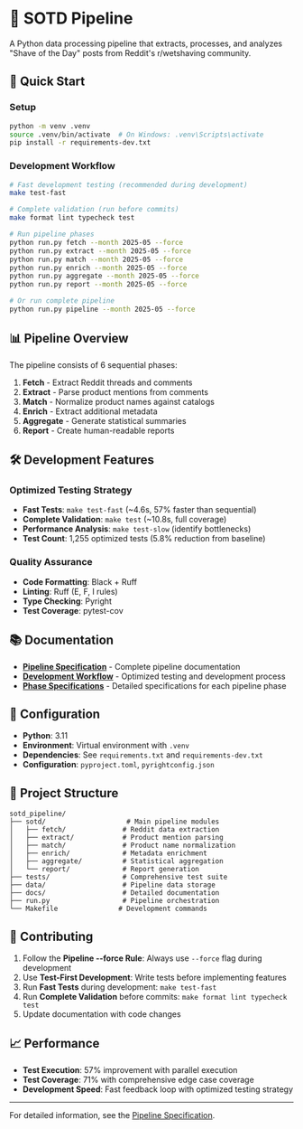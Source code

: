 # 🧸 SOTD Pipeline

A Python data processing pipeline that extracts, processes, and analyzes "Shave of the Day" posts from Reddit's r/wetshaving community.

## 🚀 Quick Start

### Setup
```bash
python -m venv .venv
source .venv/bin/activate  # On Windows: .venv\Scripts\activate
pip install -r requirements-dev.txt
```

### Development Workflow
```bash
# Fast development testing (recommended during development)
make test-fast

# Complete validation (run before commits)
make format lint typecheck test

# Run pipeline phases
python run.py fetch --month 2025-05 --force
python run.py extract --month 2025-05 --force
python run.py match --month 2025-05 --force
python run.py enrich --month 2025-05 --force
python run.py aggregate --month 2025-05 --force
python run.py report --month 2025-05 --force

# Or run complete pipeline
python run.py pipeline --month 2025-05 --force
```

## 📊 Pipeline Overview

The pipeline consists of 6 sequential phases:

1. **Fetch** - Extract Reddit threads and comments
2. **Extract** - Parse product mentions from comments
3. **Match** - Normalize product names against catalogs
4. **Enrich** - Extract additional metadata
5. **Aggregate** - Generate statistical summaries
6. **Report** - Create human-readable reports

## 🛠️ Development Features

### Optimized Testing Strategy
- **Fast Tests**: `make test-fast` (~4.6s, 57% faster than sequential)
- **Complete Validation**: `make test` (~10.8s, full coverage)
- **Performance Analysis**: `make test-slow` (identify bottlenecks)
- **Test Count**: 1,255 optimized tests (5.8% reduction from baseline)

### Quality Assurance
- **Code Formatting**: Black + Ruff
- **Linting**: Ruff (E, F, I rules)
- **Type Checking**: Pyright
- **Test Coverage**: pytest-cov

## 📚 Documentation

- **[Pipeline Specification](docs/SOTD_Pipeline_Spec.md)** - Complete pipeline documentation
- **[Development Workflow](docs/SOTD_Pipeline_Spec.md#-development-workflow)** - Optimized testing and development process
- **[Phase Specifications](docs/)** - Detailed specifications for each pipeline phase

## 🔧 Configuration

- **Python**: 3.11
- **Environment**: Virtual environment with `.venv`
- **Dependencies**: See `requirements.txt` and `requirements-dev.txt`
- **Configuration**: `pyproject.toml`, `pyrightconfig.json`

## 📁 Project Structure

```
sotd_pipeline/
├── sotd/                    # Main pipeline modules
│   ├── fetch/              # Reddit data extraction
│   ├── extract/            # Product mention parsing
│   ├── match/              # Product name normalization
│   ├── enrich/             # Metadata enrichment
│   ├── aggregate/          # Statistical aggregation
│   └── report/             # Report generation
├── tests/                  # Comprehensive test suite
├── data/                   # Pipeline data storage
├── docs/                   # Detailed documentation
├── run.py                  # Pipeline orchestration
└── Makefile               # Development commands
```

## 🤝 Contributing

1. Follow the **Pipeline --force Rule**: Always use `--force` flag during development
2. Use **Test-First Development**: Write tests before implementing features
3. Run **Fast Tests** during development: `make test-fast`
4. Run **Complete Validation** before commits: `make format lint typecheck test`
5. Update documentation with code changes

## 📈 Performance

- **Test Execution**: 57% improvement with parallel execution
- **Test Coverage**: 71% with comprehensive edge case coverage
- **Development Speed**: Fast feedback loop with optimized testing strategy

---

For detailed information, see the [Pipeline Specification](docs/SOTD_Pipeline_Spec.md). 